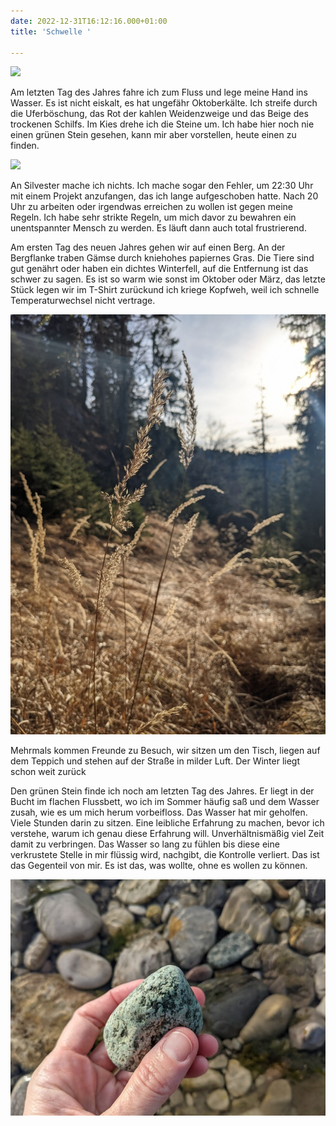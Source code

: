 ```yaml
---
date: 2022-12-31T16:12:16.000+01:00
title: 'Schwelle '

---
```

![](/uploads/31-12-2022_1.jpg)

Am letzten Tag des Jahres fahre ich zum Fluss und lege meine Hand ins Wasser. Es ist nicht eiskalt, es hat ungefähr Oktoberkälte. Ich streife durch die Uferböschung, das Rot der kahlen Weidenzweige und das Beige des trockenen Schilfs. Im Kies drehe ich die Steine um. Ich habe hier noch nie einen grünen Stein gesehen, kann mir aber vorstellen, heute einen zu finden.

![](/uploads/31-12-2022_2.jpg)

An Silvester mache ich nichts. Ich mache sogar den Fehler, um 22:30 Uhr mit einem Projekt anzufangen, das ich lange aufgeschoben hatte. Nach 20 Uhr zu arbeiten oder irgendwas erreichen zu wollen ist gegen meine Regeln. Ich habe sehr strikte Regeln, um mich davor zu bewahren ein unentspannter Mensch zu werden. Es läuft dann auch total frustrierend.

Am ersten Tag des neuen Jahres gehen wir auf einen Berg. An der Bergflanke traben Gämse durch kniehohes papiernes Gras. Die Tiere sind gut genährt oder haben ein dichtes Winterfell, auf die Entfernung ist das schwer zu sagen. Es ist so warm wie sonst im Oktober oder März, das letzte Stück legen wir im T-Shirt zurückund ich kriege Kopfweh, weil ich schnelle Temperaturwechsel nicht vertrage. 

![](/uploads/01-01-2023.jpg)

Mehrmals kommen Freunde zu Besuch, wir sitzen um den Tisch, liegen auf dem Teppich und stehen auf der Straße in milder Luft. Der Winter liegt schon weit zurück

Den grünen Stein finde ich noch am letzten Tag des Jahres. Er liegt in der Bucht im flachen Flussbett, wo ich im Sommer häufig saß und dem Wasser zusah, wie es um mich herum vorbeifloss. Das Wasser hat mir geholfen. Viele Stunden darin zu sitzen. Eine leibliche Erfahrung zu machen, bevor ich verstehe, warum ich genau diese Erfahrung will. Unverhältnismäßig viel Zeit damit zu verbringen. Das Wasser so lang zu fühlen bis diese eine verkrustete Stelle in mir flüssig wird, nachgibt, die Kontrolle verliert. Das ist das Gegenteil von mir. Es ist das, was wollte, ohne es wollen zu können.

![](/uploads/31-12-2022_7.jpg)